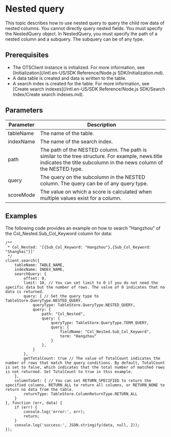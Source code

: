 # Nested query

This topic describes how to use nested query to query the child row data of nested columns. You cannot directly query nested fields. You must specify the NestedQuery object. In NestedQuery, you must specify the path of a nested column and a subquery. The subquery can be of any type.

## Prerequisites

-   The OTSClient instance is initialized. For more information, see [Initialization](/intl.en-US/SDK Reference/Node.js SDK/Initialization.md).
-   A data table is created and data is written to the table.
-   A search index is created for the table. For more information, see [Create search indexes](/intl.en-US/SDK Reference/Node.js SDK/Search Index/Create search indexes.md).

## Parameters

|Parameter|Description|
|---------|-----------|
|tableName|The name of the table.|
|indexName|The name of the search index.|
|path|The path of the NESTED column. The path is similar to the tree structure. For example, news.title indicates the title subcolumn in the news column of the NESTED type.|
|query|The query on the subcolumn in the NESTED column. The query can be of any query type.|
|scoreMode|The value on which a score is calculated when multiple values exist for a column.|

## Examples

The following code provides an example on how to search "Hangzhou" of the Col\_Nested.Sub\_Col\_Keyword column for data:

```
/**
 * Col_Nested: '[{Sub_Col_Keyword: "Hangzhou"},{Sub_Col_Keyword: "Shanghai"}]'
 */
client.search({
    tableName: TABLE_NAME,
    indexName: INDEX_NAME,
    searchQuery: {
        offset: 0,
        limit: 10, // You can set limit to 0 if you do not need the specific data but the number of rows. The valve of 0 indicates that no data is returned.
        query: { // Set the query type to TableStore.QueryType.NESTED_QUERY.
            queryType: TableStore.QueryType.NESTED_QUERY,
            query: {
                path: "Col_Nested",
                query: {
                    queryType: TableStore.QueryType.TERM_QUERY,
                    query: {
                        fieldName: "Col_Nested.Sub_Col_Keyword",
                        term: "Hangzhou"
                    }
                },
            }
        },
        getTotalCount: true // The value of TotalCount indicates the number of rows that match the query conditions. By default, TotalCount is set to false, which indicates that the total number of matched rows is not returned. Set TotalCount to true in this example.
    },
    columnToGet: { // You can set RETURN_SPECIFIED to return the specified columns, RETURN_ALL to return all columns, or RETURN_NONE to return no data from the table.
        returnType: TableStore.ColumnReturnType.RETURN_ALL
    }
}, function (err, data) {
    if (err) {
        console.log('error:', err);
        return;
    }
    console.log('success:', JSON.stringify(data, null, 2));
});
```


